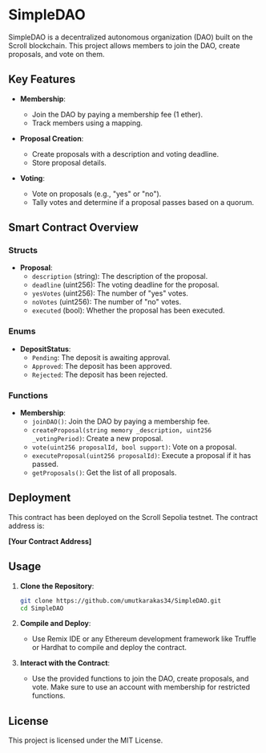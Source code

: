# SimpleDAO

SimpleDAO is a decentralized autonomous organization (DAO) built on the Scroll blockchain. This project allows members to join the DAO, create proposals, and vote on them.

## Key Features

- **Membership**:
  - Join the DAO by paying a membership fee (1 ether).
  - Track members using a mapping.

- **Proposal Creation**:
  - Create proposals with a description and voting deadline.
  - Store proposal details.

- **Voting**:
  - Vote on proposals (e.g., "yes" or "no").
  - Tally votes and determine if a proposal passes based on a quorum.

## Smart Contract Overview

### Structs

- **Proposal**: 
  - `description` (string): The description of the proposal.
  - `deadline` (uint256): The voting deadline for the proposal.
  - `yesVotes` (uint256): The number of "yes" votes.
  - `noVotes` (uint256): The number of "no" votes.
  - `executed` (bool): Whether the proposal has been executed.

### Enums

- **DepositStatus**: 
  - `Pending`: The deposit is awaiting approval.
  - `Approved`: The deposit has been approved.
  - `Rejected`: The deposit has been rejected.

### Functions

- **Membership**:
  - `joinDAO()`: Join the DAO by paying a membership fee.
  - `createProposal(string memory _description, uint256 _votingPeriod)`: Create a new proposal.
  - `vote(uint256 proposalId, bool support)`: Vote on a proposal.
  - `executeProposal(uint256 proposalId)`: Execute a proposal if it has passed.
  - `getProposals()`: Get the list of all proposals.

## Deployment

This contract has been deployed on the Scroll Sepolia testnet. The contract address is:

**[Your Contract Address]**

## Usage

1. **Clone the Repository**:
    ```bash
    git clone https://github.com/umutkarakas34/SimpleDAO.git
    cd SimpleDAO
    ```

2. **Compile and Deploy**:
    - Use Remix IDE or any Ethereum development framework like Truffle or Hardhat to compile and deploy the contract.

3. **Interact with the Contract**:
    - Use the provided functions to join the DAO, create proposals, and vote. Make sure to use an account with membership for restricted functions.

## License

This project is licensed under the MIT License.

